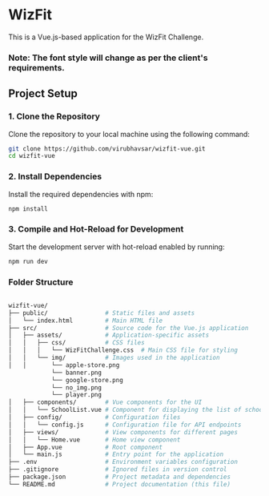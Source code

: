 # WizFit

This is a Vue.js-based application for the WizFit Challenge.

### Note: The font style will change as per the client's requirements.

## Project Setup

### 1. Clone the Repository

Clone the repository to your local machine using the following command:

```bash
git clone https://github.com/virubhavsar/wizfit-vue.git
cd wizfit-vue
```

### 2. Install Dependencies

Install the required dependencies with npm:

```bash
npm install
```

### 3. Compile and Hot-Reload for Development

Start the development server with hot-reload enabled by running:

```bash
npm run dev
```

### Folder Structure

```bash

wizfit-vue/
├── public/                # Static files and assets
│   └── index.html         # Main HTML file
├── src/                   # Source code for the Vue.js application
│   ├── assets/            # Application-specific assets
│   │   ├── css/           # CSS files
│   │   │   └── WizFitChallenge.css  # Main CSS file for styling
│   │   └── img/           # Images used in the application
│   │       └── apple-store.png
            └── banner.png
            └── google-store.png
            └── no_img.png
            └── player.png
│   ├── components/        # Vue components for the UI
│   │   └── SchoolList.vue # Component for displaying the list of schools
│   ├── config/            # Configuration files
│   │   └── config.js      # Configuration file for API endpoints
│   ├── views/             # View components for different pages
│   │   └── Home.vue       # Home view component
│   ├── App.vue            # Root component
│   └── main.js            # Entry point for the application
├── .env                   # Environment variables configuration
├── .gitignore             # Ignored files in version control
├── package.json           # Project metadata and dependencies
└── README.md              # Project documentation (this file)

```
